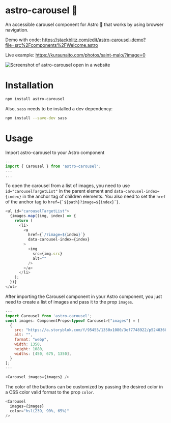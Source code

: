 # astro-carousel 🎠

An accessible carousel component for Astro 🚀 that works by using browser navigation.

Demo with code: https://stackblitz.com/edit/astro-carousel-demo?file=src%2Fcomponents%2FWelcome.astro

Live example: https://kuraunaito.com/photos/saint-malo/?image=0

![Screenshot of astro-carousel open in a website](https://a.storyblok.com/f/95455/2560x1600/8bdc66d7ea/screenshot-2024-04-26-at-13-42-02.png/m/1280x0)

# Installation

```bash
npm install astro-carousel
```

Also, `sass` needs to be installed a dev dependency:

```bash
npm install --save-dev sass
```

# Usage

Import astro-carousel to your Astro component

```js
---
import { Carousel } from 'astro-carousel';
---
...
```

To open the carousel from a list of images, you need to use `id="carouselTargetList"` in the parent element and `data-carousel-index={index}` in the anchor tag of children elements. You also need to set the `href` of the anchor tag to `` href={`${path}?image=${index}`} ``.

```js
<ul id="carouselTargetList">
  {images.map((img, index) => {
    return (
      <li>
        <a
          href={`/?image=${index}`}
          data-carousel-index={index}
        >
          <img
            src={img.src}
            alt=""
          />
        </a>
      </li>
    );
  })}
</ul>
```

After importing the Carousel component in your Astro component, you just need to create a list of images and pass it to the prop `images`.

```js
---
import Carousel from 'astro-carousel';
const images: ComponentProps<typeof Carousel>["images"] = [
  {
    src: "https://a.storyblok.com/f/95455/1350x1080/3ef7748922/p5240368.jpg",
    alt: "",
    format: "webp",
    width: 1350,
    height: 1080,
    widths: [450, 675, 1350],
  }
];
---

<Carousel images={images} />
```

The color of the buttons can be customized by passing the desired color in a CSS color valid format to the prop `color`.

```js
<Carousel
  images={images}
  color="hsl(239, 90%, 65%)"
/>
```
